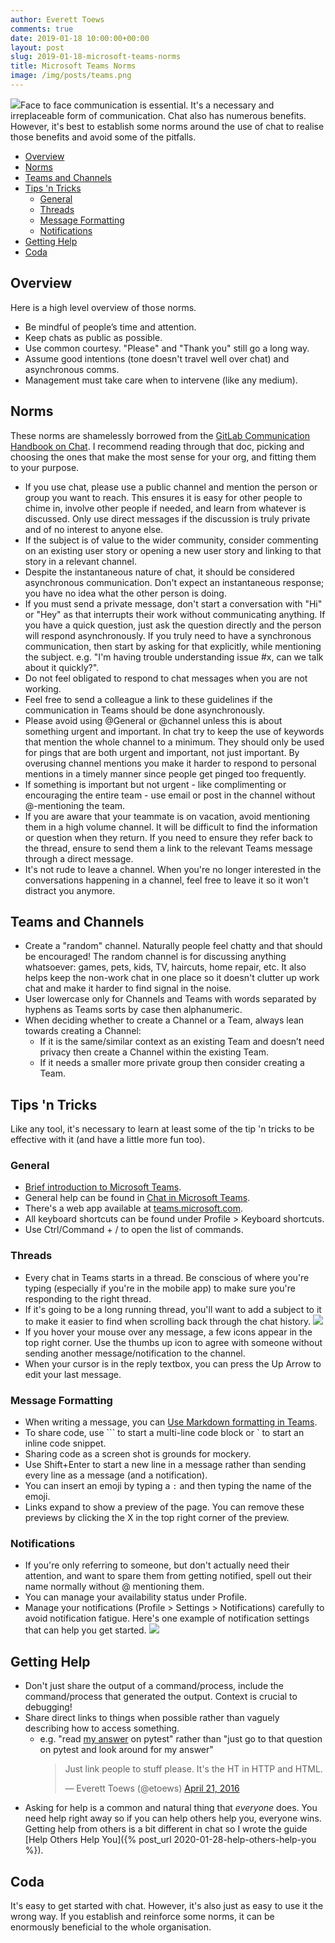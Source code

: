 ```yaml
---
author: Everett Toews
comments: true
date: 2019-01-18 10:00:00+00:00
layout: post
slug: 2019-01-18-microsoft-teams-norms
title: Microsoft Teams Norms
image: /img/posts/teams.png
---
```


<img class="img-right" src="{{ page.image }}"/>Face to face communication is essential. It's a necessary and irreplaceable form of communication. Chat also has numerous benefits. However, it's best to establish some norms around the use of chat to realise those benefits and avoid some of the pitfalls.

<!--more-->

<!-- TOC -->

* [Overview](#overview)
* [Norms](#norms)
* [Teams and Channels](#teams-and-channels)
* [Tips 'n Tricks](#tips-n-tricks)
    * [General](#general)
    * [Threads](#threads)
    * [Message Formatting](#message-formatting)
    * [Notifications](#notifications)
* [Getting Help](#getting-help)
* [Coda](#coda)

<!-- /TOC -->

## Overview

Here is a high level overview of those norms.

* Be mindful of people’s time and attention.
* Keep chats as public as possible.
* Use common courtesy. "Please" and "Thank you" still go a long way.
* Assume good intentions (tone doesn't travel well over chat) and asynchronous comms.
* Management must take care when to intervene (like any medium).

## Norms

These norms are shamelessly borrowed from the [GitLab Communication Handbook on Chat](https://about.gitlab.com/handbook/communication/#chat). I recommend reading through that doc, picking and choosing the ones that make the most sense for your org, and fitting them to your purpose.

* If you use chat, please use a public channel and mention the person or group you want to reach. This ensures it is easy for other people to chime in, involve other people if needed, and learn from whatever is discussed. Only use direct messages if the discussion is truly private and of no interest to anyone else.
* If the subject is of value to the wider community, consider commenting on an existing user story or opening a new user story and linking to that story in a relevant channel.
* Despite the instantaneous nature of chat, it should be considered asynchronous communication. Don't expect an instantaneous response; you have no idea what the other person is doing.
* If you must send a private message, don't start a conversation with "Hi" or "Hey" as that interrupts their work without communicating anything. If you have a quick question, just ask the question directly and the person will respond asynchronously. If you truly need to have a synchronous communication, then start by asking for that explicitly, while mentioning the subject. e.g. "I'm having trouble understanding issue #x, can we talk about it quickly?".
* Do not feel obligated to respond to chat messages when you are not working.
* Feel free to send a colleague a link to these guidelines if the communication in Teams should be done asynchronously.
* Please avoid using @General or @channel unless this is about something urgent and important. In chat try to keep the use of keywords that mention the whole channel to a minimum. They should only be used for pings that are both urgent and important, not just important. By overusing channel mentions you make it harder to respond to personal mentions in a timely manner since people get pinged too frequently.
* If something is important but not urgent - like complimenting or encouraging the entire team - use email or post in the channel without @-mentioning the team.
* If you are aware that your teammate is on vacation, avoid mentioning them in a high volume channel. It will be difficult to find the information or question when they return. If you need to ensure they refer back to the thread, ensure to send them a link to the relevant Teams message through a direct message.
* It's not rude to leave a channel. When you're no longer interested in the conversations happening in a channel, feel free to leave it so it won't distract you anymore.

## Teams and Channels

* Create a "random" channel. Naturally people feel chatty and that should be encouraged! The random channel is for discussing anything whatsoever: games, pets, kids, TV, haircuts, home repair, etc. It also helps keep the non-work chat in one place so it doesn't clutter up work chat and make it harder to find signal in the noise.
* User lowercase only for Channels and Teams with words separated by hyphens as Teams sorts by case then alphanumeric.
* When deciding whether to create a Channel or a Team, always lean towards creating a Channel:
    * If it is the same/similar context as an existing Team and doesn’t need privacy then create a Channel within the existing Team.
    * If it needs a smaller more private group then consider creating a Team.

## Tips 'n Tricks

Like any tool, it's necessary to learn at least some of the tip 'n tricks to be effective with it (and have a little more fun too).

### General

* [Brief introduction to Microsoft Teams](https://www.youtube.com/watch?v=FFQszYALS_A).
* General help can be found in [Chat in Microsoft Teams](https://support.office.com/en-us/article/chat-in-microsoft-teams-f3a917cb-1a83-42b2-a097-0678298703bb).
* There's a web app available at [teams.microsoft.com](https://teams.microsoft.com/).
* All keyboard shortcuts can be found under Profile > Keyboard shortcuts.
* Use Ctrl/Command + / to open the list of commands.

### Threads

* Every chat in Teams starts in a thread. Be conscious of where you're typing (especially if you're in the mobile app) to make sure you're responding to the right thread.
* If it's going to be a long running thread, you'll want to add a subject to it to make it easier to find when scrolling back through the chat history.
    <img src="/img/posts/teams-thread-subject.png"/>
* If you hover your mouse over any message, a few icons appear in the top right corner. Use the thumbs up icon to agree with someone without sending another message/notification to the channel.
* When your cursor is in the reply textbox, you can press the Up Arrow to edit your last message.

### Message Formatting

* When writing a message, you can [Use Markdown formatting in Teams](https://support.office.com/en-us/article/use-markdown-formatting-in-teams-4d10bd65-55e2-4b2d-a1f3-2bebdcd2c772).
* To share code, use ``` to start a multi-line code block or ` to start an inline code snippet.
* Sharing code as a screen shot is grounds for mockery.
* Use Shift+Enter to start a new line in a message rather than sending every line as a message (and a notification).
* You can insert an emoji by typing a `:` and then typing the name of the emoji.
* Links expand to show a preview of the page. You can remove these previews by clicking the X in the top right corner of the preview.

### Notifications

* If you're only referring to someone, but don't actually need their attention, and want to spare them from getting notified, spell out their name normally without @ mentioning them.
* You can manage your availability status under Profile.
* Manage your notifications (Profile > Settings > Notifications) carefully to avoid notification fatigue. Here's one example of notification settings that can help you get started.
    <img src="/img/posts/teams-notifications.png"/>

## Getting Help

* Don't just share the output of a command/process, include the command/process that generated the output. Context is crucial to debugging!
* Share direct links to things when possible rather than vaguely describing how to access something.
  * e.g. "read [my answer](https://stackoverflow.com/questions/26405380/how-do-i-correctly-setup-and-teardown-my-pytest-class-with-tests/39401087#39401087) on pytest" rather than "just go to that question on pytest and look around for my answer"
    <blockquote class="twitter-tweet" data-lang="en"><p lang="en" dir="ltr">Just link people to stuff please. It&#39;s the HT in HTTP and HTML.</p>&mdash; Everett Toews (@etoews) <a href="https://twitter.com/etoews/status/723173231016833025?ref_src=twsrc%5Etfw">April 21, 2016</a></blockquote>
<script async src="https://platform.twitter.com/widgets.js" charset="utf-8"></script>
* Asking for help is a common and natural thing that _everyone_ does. You need help right away so if you can help others help you, everyone wins. Getting help from others is a bit different in chat so I wrote the guide [Help Others Help You]({% post_url 2020-01-28-help-others-help-you %}).

## Coda

It's easy to get started with chat. However, it's also just as easy to use it the wrong way. If you establish and reinforce some norms, it can be enormously beneficial to the whole organisation.
